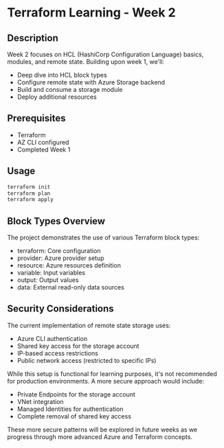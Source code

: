 # Terraform Learning - Week 2

## Description
Week 2 focuses on HCL (HashiCorp Configuration Language) basics, modules, and remote state. Building upon week 1, we'll:
- Deep dive into HCL block types
- Configure remote state with Azure Storage backend
- Build and consume a storage module
- Deploy additional resources

## Prerequisites
- Terraform
- AZ CLI configured
- Completed Week 1

## Usage
```bash
terraform init
terraform plan
terraform apply
```

## Block Types Overview
The project demonstrates the use of various Terraform block types:
- terraform: Core configuration
- provider: Azure provider setup
- resource: Azure resources definition
- variable: Input variables
- output: Output values
- data: External read-only data sources

## Security Considerations
The current implementation of remote state storage uses:
- Azure CLI authentication
- Shared key access for the storage account
- IP-based access restrictions
- Public network access (restricted to specific IPs)

While this setup is functional for learning purposes, it's not recommended for production environments. A more secure approach would include:
- Private Endpoints for the storage account
- VNet integration
- Managed Identities for authentication
- Complete removal of shared key access

These more secure patterns will be explored in future weeks as we progress through more advanced Azure and Terraform concepts.
